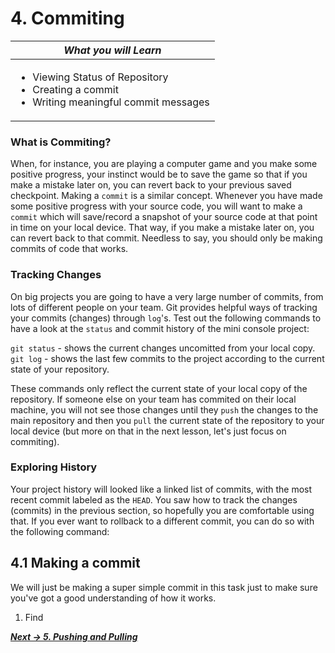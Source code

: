 # 4. Commiting

| *What you will Learn* |
|---|
|<ul><li>Viewing Status of Repository</li><li>Creating a commit</li><li>Writing meaningful commit messages</li></ul>|


### What is Commiting?
<!-- TODO: Needs better explainaing. Maybe have a look at SW Carpentry or the Git Pi course-->
When, for instance, you are playing a computer game and you make some positive progress, your instinct would be to save the game so that if you make a mistake later on, you can revert back to your previous saved checkpoint. Making a `commit` is a similar concept. Whenever you have made some positive progress with your source code, you will want to make a `commit` which will save/record a snapshot of your source code at that point in time on your local device. That way, if you make a mistake later on, you can revert back to that commit. Needless to say, you should only be making commits of code that works.

### Tracking Changes
On big projects you are going to have a very large number of commits, from lots of different people on your team. Git provides helpful ways of tracking your commits (changes) through `log`'s. Test out the following commands to have a look at the `status` and commit history of the mini console project:

`git status` - shows the current changes uncomitted from your local copy.  
`git log` - shows the last few commits to the project according to the current state of your repository.

These commands only reflect the current state of your local copy of the repository. If someone else on your team has commited on their local machine, you will not see those changes until they `push` the changes to the main repository and then you `pull` the current state of the repository to your local device (but more on that in the next lesson, let's just focus on commiting).

### Exploring History

<!--TODO: add a visualisation in here: linked list of nodes -->
Your project history will looked like a linked list of commits, with the most recent commit labeled as the `HEAD`. You saw how to track the changes (commits) in the previous section, so hopefully you are comfortable using that. If you ever want to rollback to a different commit, you can do so with the following command:
<!--Look through cl and bitbucket -->
<!--Checkout ? Need to better unpack this-->
<!--git log --graph for a tree (not interesting until there are merge conflicts)-->


## 4.1 Making a commit

<!--TODO -> create the authors.md file for them to add their names to. Also check with Matt if that's okay-->
We will just be making a super simple commit in this task just to make sure you've got a good understanding of how it works.  

1. Find 

<!--Check status-->
<!--Making Changes and commiting-->
<!--Checking status now-->
<!--Moving back commits-->


***[Next -> 5. Pushing and Pulling]()***

